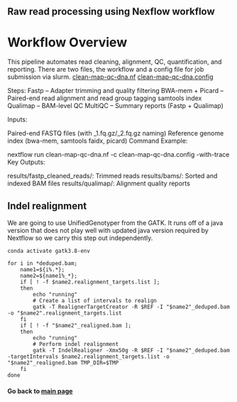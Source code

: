 ## Raw read processing using Nexflow workflow
# Workflow Overview
This pipeline automates read cleaning, alignment, QC, quantification, and reporting.
There are two files, the workflow and a config file for job submission via slurm.
[clean-map-qc-dna.nf]()
[clean-map-qc-dna.config]()

Steps:
Fastp – Adapter trimming and quality filtering
BWA-mem + Picard – Paired-end read alignment and read group tagging
samtools index
Qualimap – BAM-level QC
MultiQC – Summary reports (Fastp + Qualimap)

Inputs:

Paired-end FASTQ files (with _1.fq.gz/_2.fq.gz naming)
Reference genome index (bwa-mem, samtools faidx, picard)
Command Example:

nextflow run clean-map-qc-dna.nf -c clean-map-qc-dna.config -with-trace
Key Outputs:

results/fastp_cleaned_reads/: Trimmed reads
results/bams/: Sorted and indexed BAM files
results/qualimap/: Alignment quality reports

## Indel realignment
We are going to use UnifiedGenotyper from the GATK. It runs off of a java version that does not play well with updated java version required by Nextflow so we carry this step out independently. 
```
conda activate gatk3.8-env

for i in *deduped.bam;
	name1=${i%.*};
	name2=${name1%_*};
	if [ ! -f $name2.realignment_targets.list ];              
	then
		echo "running"
		# Create a list of intervals to realign
		gatk -T RealignerTargetCreator -R $REF -I "$name2"_deduped.bam -o "$name2".realignment_targets.list
	fi
	if [ ! -f "$name2"_realigned.bam ];                      
	then
		echo "running"
		# Perform indel realignment
		gatk -T IndelRealigner -Xmx50g -R $REF -I "$name2"_deduped.bam -targetIntervals $name2.realignment_targets.list -o "$name2"_realigned.bam TMP_DIR=$TMP
	fi
done
```
#### Go back to [main page](https://github.com/NathanaeldHerrera/Chipmunk-phylogenomics/tree/main)
